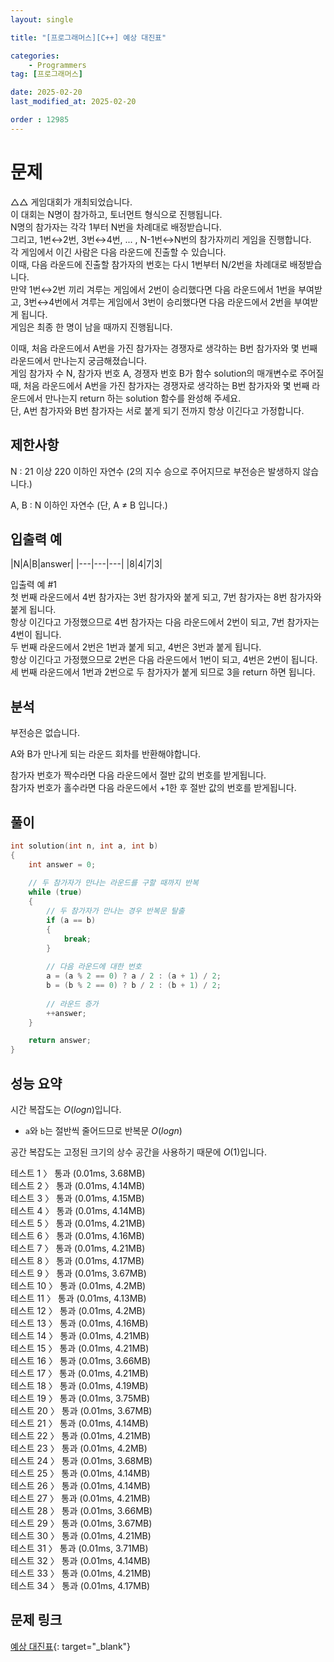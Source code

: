 ```yaml
---
layout: single

title: "[프로그래머스][C++] 예상 대진표"

categories:
    - Programmers
tag: [프로그래머스]

date: 2025-02-20
last_modified_at: 2025-02-20

order : 12985
---
```


# 문제

△△ 게임대회가 개최되었습니다.  
이 대회는 N명이 참가하고, 토너먼트 형식으로 진행됩니다.  
N명의 참가자는 각각 1부터 N번을 차례대로 배정받습니다.  
그리고, 1번↔2번, 3번↔4번, ... , N-1번↔N번의 참가자끼리 게임을 진행합니다.  
각 게임에서 이긴 사람은 다음 라운드에 진출할 수 있습니다.  
이때, 다음 라운드에 진출할 참가자의 번호는 다시 1번부터 N/2번을 차례대로 배정받습니다.  
만약 1번↔2번 끼리 겨루는 게임에서 2번이 승리했다면 다음 라운드에서 1번을 부여받고, 3번↔4번에서 겨루는 게임에서 3번이 승리했다면 다음 라운드에서 2번을 부여받게 됩니다.  
게임은 최종 한 명이 남을 때까지 진행됩니다.

이때, 처음 라운드에서 A번을 가진 참가자는 경쟁자로 생각하는 B번 참가자와 몇 번째 라운드에서 만나는지 궁금해졌습니다.  
게임 참가자 수 N, 참가자 번호 A, 경쟁자 번호 B가 함수 solution의 매개변수로 주어질 때, 처음 라운드에서 A번을 가진 참가자는 경쟁자로 생각하는 B번 참가자와 몇 번째 라운드에서 만나는지 return 하는 solution 함수를 완성해 주세요.  
단, A번 참가자와 B번 참가자는 서로 붙게 되기 전까지 항상 이긴다고 가정합니다.

## 제한사항

N : 21 이상 220 이하인 자연수 (2의 지수 승으로 주어지므로 부전승은 발생하지 않습니다.)

A, B : N 이하인 자연수 (단, A ≠ B 입니다.)

## 입출력 예

|N|A|B|answer|
|---|---|---|
|8|4|7|3|

입출력 예 #1  
첫 번째 라운드에서 4번 참가자는 3번 참가자와 붙게 되고, 7번 참가자는 8번 참가자와 붙게 됩니다.  
항상 이긴다고 가정했으므로 4번 참가자는 다음 라운드에서 2번이 되고, 7번 참가자는 4번이 됩니다.  
두 번째 라운드에서 2번은 1번과 붙게 되고, 4번은 3번과 붙게 됩니다.  
항상 이긴다고 가정했으므로 2번은 다음 라운드에서 1번이 되고, 4번은 2번이 됩니다.  
세 번째 라운드에서 1번과 2번으로 두 참가자가 붙게 되므로 3을 return 하면 됩니다.

## 분석

부전승은 없습니다.

A와 B가 만나게 되는 라운드 회차를 반환해야합니다.

참가자 번호가 짝수라면 다음 라운드에서 절반 값의 번호를 받게됩니다.  
참가자 번호가 홀수라면 다음 라운드에서 $+ 1$한 후 절반 값의 번호를 받게됩니다.

## 풀이

```cpp
int solution(int n, int a, int b)
{
    int answer = 0;
    
    // 두 참가자가 만나는 라운드를 구할 때까지 반복
    while (true)
    {
        // 두 참가자가 만나는 경우 반복문 탈출
        if (a == b)
        {
            break;
        }
        
        // 다음 라운드에 대한 번호
        a = (a % 2 == 0) ? a / 2 : (a + 1) / 2;
        b = (b % 2 == 0) ? b / 2 : (b + 1) / 2;
        
        // 라운드 증가
        ++answer;
    }

    return answer;
}
```

## 성능 요약

시간 복잡도는 $O(log n)$입니다.

- `a`와 `b`는 절반씩 줄어드므로 반복문 $O(log n)$

공간 복잡도는 고정된 크기의 상수 공간을 사용하기 때문에 $O(1)$입니다.

테스트 1 〉 통과 (0.01ms, 3.68MB)  
테스트 2 〉 통과 (0.01ms, 4.14MB)  
테스트 3 〉 통과 (0.01ms, 4.15MB)  
테스트 4 〉 통과 (0.01ms, 4.14MB)  
테스트 5 〉 통과 (0.01ms, 4.21MB)  
테스트 6 〉 통과 (0.01ms, 4.16MB)  
테스트 7 〉 통과 (0.01ms, 4.21MB)  
테스트 8 〉 통과 (0.01ms, 4.17MB)  
테스트 9 〉 통과 (0.01ms, 3.67MB)  
테스트 10 〉 통과 (0.01ms, 4.2MB)  
테스트 11 〉 통과 (0.01ms, 4.13MB)  
테스트 12 〉 통과 (0.01ms, 4.2MB)  
테스트 13 〉 통과 (0.01ms, 4.16MB)  
테스트 14 〉 통과 (0.01ms, 4.21MB)  
테스트 15 〉 통과 (0.01ms, 4.21MB)  
테스트 16 〉 통과 (0.01ms, 3.66MB)  
테스트 17 〉 통과 (0.01ms, 4.21MB)  
테스트 18 〉 통과 (0.01ms, 4.19MB)  
테스트 19 〉 통과 (0.01ms, 3.75MB)  
테스트 20 〉 통과 (0.01ms, 3.67MB)  
테스트 21 〉 통과 (0.01ms, 4.14MB)  
테스트 22 〉 통과 (0.01ms, 4.21MB)  
테스트 23 〉 통과 (0.01ms, 4.2MB)  
테스트 24 〉 통과 (0.01ms, 3.68MB)  
테스트 25 〉 통과 (0.01ms, 4.14MB)  
테스트 26 〉 통과 (0.01ms, 4.14MB)  
테스트 27 〉 통과 (0.01ms, 4.21MB)  
테스트 28 〉 통과 (0.01ms, 3.66MB)  
테스트 29 〉 통과 (0.01ms, 3.67MB)  
테스트 30 〉 통과 (0.01ms, 4.21MB)  
테스트 31 〉 통과 (0.01ms, 3.71MB)  
테스트 32 〉 통과 (0.01ms, 4.14MB)  
테스트 33 〉 통과 (0.01ms, 4.21MB)  
테스트 34 〉 통과 (0.01ms, 4.17MB)  

## 문제 링크

[예상 대진표](https://school.programmers.co.kr/learn/courses/30/lessons/12985){: target="_blank"}